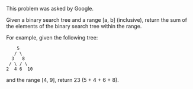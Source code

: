 This problem was asked by Google.

Given a binary search tree and a range [a, b] (inclusive), return the sum of the elements of the binary search tree within the range.

For example, given the following tree:
```
    5
   / \
  3   8
 / \ / \
2  4 6  10
```
and the range [4, 9], return 23 (5 + 4 + 6 + 8).
